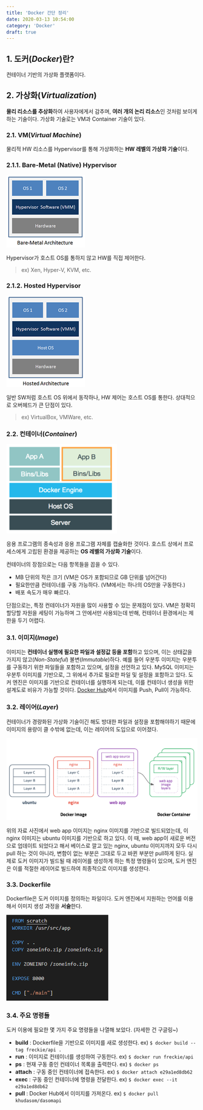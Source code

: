 ```yaml
---
title: 'Docker 간단 정리'
date: 2020-03-13 10:54:00
category: 'Docker'
draft: true
---
```

## 1. 도커(*Docker*)란?
컨테이너 기반의 가상화 플랫폼이다.

## 2. 가상화(*Virtualization*)
**물리 리소스를 추상화**하여 사용자에게서 감추며, **여러 개의 논리 리소스**인 것처럼 보이게 하는 기술이다.
가상화 기술로는 VM과 Container 기술이 있다.

### 2.1. VM(*Virtual Machine*)
물리적 HW 리소스를 Hypervisor를 통해 가상화하는 **HW 레벨의 가상화 기술**이다.

### 2.1.1. Bare-Metal (Native) Hypervisor

![](../images/20200313-1.png)  

Hypervisor가 호스트 OS를 통하지 않고 HW를 직접 제어한다.
> ex) Xen, Hyper-V, KVM, etc.

### 2.1.2. Hosted Hypervisor

![](../images/20200313-2.png)  

일반 SW처럼 호스트 OS 위에서 동작하나, HW 제어는 호스트 OS를 통한다.
상대적으로 오버헤드가 큰 단점이 있다.
> ex) VirtualBox, VMWare, etc.

### 2.2. 컨테이너(*Container*)

![](../images/20200313-3.png)  

응용 프로그램의 종속성과 응용 프로그램 자체를 캡슐화한 것이다.
호스트 상에서 프로세스에게 고립된 환경을 제공하는 **OS 레벨의 가상화 기술**이다.

컨테이너의 장점으로는 다음 항목들을 꼽을 수 있다.
- MB 단위의 작은 크기 (VM은 OS가 포함되므로 GB 단위를 넘어간다)
- 필요한만큼 컨테이너를 구동 가능하다. (VM에서는 하나의 OS만을 구동한다.)
- 배포 속도가 매우 빠르다.

단점으로는, 특정 컨테이너가 자원을 많이 사용할 수 있는 문제점이 있다. VM은 정확히 할당할 자원을 세팅이 가능하며 그 안에서만 사용되는데 반해, 컨테이너 환경에서는 제한을 두기 어렵다.

### 3.1. 이미지(*Image*)

이미지는 **컨테이너 실행에 필요한 파일과 설정값 등을 포함**하고 있으며, 이는 상태값을 가지지 않고(*Non-Stateful*) 불변(*Immutable*)하다.
예를 들어 우분투 이미지는 우분투를 구동하기 위한 파일들을 포함하고 있으며, 설정을 선언하고 있다. MySQL 이미지는 우분투 이미지를 기반으로, 그 위에서 추가로 필요한 파일 및 설정을 포함하고 있다.
도커 엔진은 이미지를 기반으로 컨테이너를 실행하게 되는데, 이를 컨테이너 생성을 위한 설계도로 비유가 가능할 것이다.
[Docker Hub](https://hub.docker.com)에서 이미지를 Push, Pull이 가능하다.

### 3.2. 레이어(*Layer*)

컨테이너가 경량화된 가상화 기술이긴 해도 방대한 파일과 설정을 포함해야하기 때문에 이미지의 용량이 클 수밖에 없는데, 이는 레이어의 도입으로 이어졌다.

![](../images/20200313-4.png)  

위의 자료 사진에서 web app 이미지는 nginx 이미지를 기반으로 빌드되었는데, 이 nginx 이미지는 ubuntu 이미지를 기반으로 하고 있다.
이 때, web app이 새로운 버전으로 업데이트 되었다고 해서 베이스로 깔고 있는 nginx, ubuntu 이미지까지 모두 다시 pull 하는 것이 아니라, 변함이 없는 부분은 그대로 두고 바뀐 부분만 pull하게 된다.
실제로 도커 이미지가 빌드될 때 레이어를 생성하게 하는 특정 명령들이 있으며, 도커 엔진은 이를 적절한 레이어로 빌드하여 최종적으로 이미지를 생성한다.

### 3.3. Dockerfile

Dockerfile은 도커 이미지를 정의하는 파일이다. 도커 엔진에서 지원하는 언어를 이용해서 이미지 생성 과정을 **서술**한다.

![](../images/20200313-5.png)  

### 3.4. 주요 명령들

도커 이용에 필요한 몇 가지 주요 명령들을 나열해 보았다. (자세한 건 구글링~)

- **build** : Dockerfile을 기반으로 이미지를 새로 생성한다. ex) `$ docker build --tag freckie/api .`
- **run** : 이미지로 컨테이너를 생성하여 구동한다. ex) `$ docker run freckie/api`
- **ps** : 현재 구동 중인 컨테이너 목록을 출력한다. ex) `$ docker ps`
- **attach** : 구동 중인 컨테이너에 접속한다. ex) `$ docker attach e29a1ed8db62`
- **exec** : 구동 중인 컨테이너에 명령을 전달한다. ex) `$ docker exec --it e29a1ed8db62`
- **pull** : Docker Hub에서 이미지를 가져온다. ex) `$ docker pull khudasom/dasomapi`